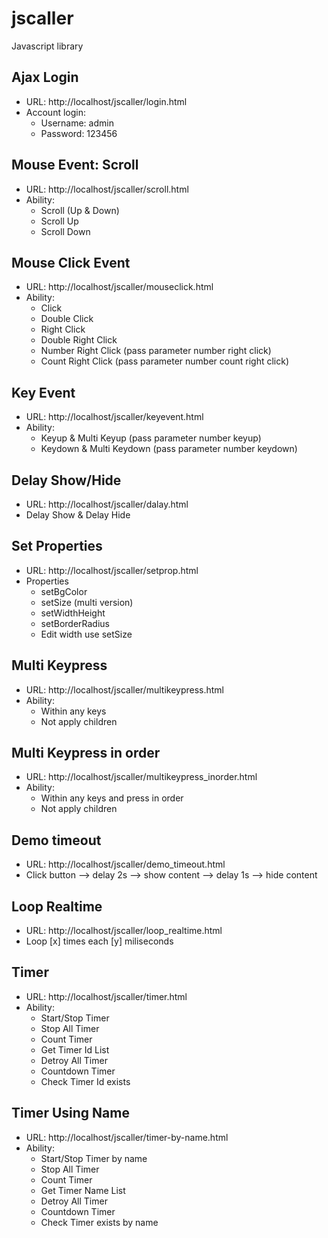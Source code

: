 # jscaller
Javascript library

## Ajax Login

- URL: http://localhost/jscaller/login.html
- Account login:
    + Username: admin
    + Password: 123456


## Mouse Event: Scroll

- URL: http://localhost/jscaller/scroll.html
- Ability:
    + Scroll (Up & Down)
    + Scroll Up
    + Scroll Down


## Mouse Click Event

- URL: http://localhost/jscaller/mouseclick.html
- Ability:
    + Click
    + Double Click
    + Right Click
    + Double Right Click
    + Number Right Click (pass parameter number right click)
    + Count Right Click (pass parameter number count right click)


## Key Event

- URL: http://localhost/jscaller/keyevent.html
- Ability:
    + Keyup & Multi Keyup (pass parameter number keyup)
    + Keydown & Multi Keydown (pass parameter number keydown)


## Delay Show/Hide

- URL: http://localhost/jscaller/dalay.html
- Delay Show & Delay Hide


## Set Properties

- URL: http://localhost/jscaller/setprop.html
- Properties
    + setBgColor
    + setSize (multi version)
    + setWidthHeight
    + setBorderRadius
    + Edit width use setSize


## Multi Keypress

- URL: http://localhost/jscaller/multikeypress.html
- Ability:
    + Within any keys
    + Not apply children


## Multi Keypress in order

- URL: http://localhost/jscaller/multikeypress_inorder.html
- Ability:
    + Within any keys and press in order
    + Not apply children


## Demo timeout

- URL: http://localhost/jscaller/demo_timeout.html
- Click button --> delay 2s --> show content --> delay 1s --> hide content


## Loop Realtime

- URL: http://localhost/jscaller/loop_realtime.html
- Loop [x] times each [y] miliseconds


## Timer

- URL: http://localhost/jscaller/timer.html
- Ability:
    + Start/Stop Timer
    + Stop All Timer
    + Count Timer
    + Get Timer Id List
    + Detroy All Timer
    + Countdown Timer
    + Check Timer Id exists


## Timer Using Name

- URL: http://localhost/jscaller/timer-by-name.html
- Ability:
    + Start/Stop Timer by name
    + Stop All Timer
    + Count Timer
    + Get Timer Name List
    + Detroy All Timer
    + Countdown Timer
    + Check Timer exists by name
